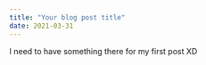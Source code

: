 ```yaml
---
title: "Your blog post title"
date: 2021-03-31
---
```


I need to have something there for my first post XD
